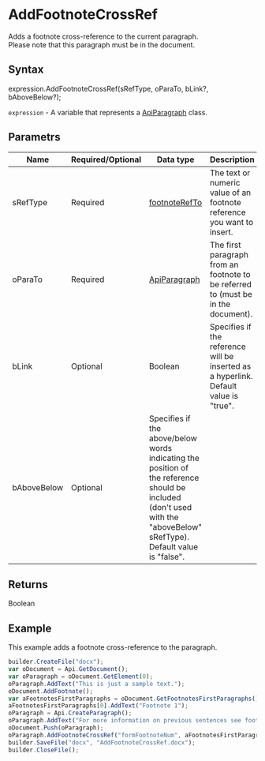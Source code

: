 # AddFootnoteCrossRef

Adds a footnote cross-reference to the current paragraph.
<br>Please note that this paragraph must be in the document.

## Syntax

expression.AddFootnoteCrossRef(sRefType, oParaTo, bLink?, bAboveBelow?);

`expression` - A variable that represents a [ApiParagraph](../ApiParagraph.md) class.

## Parametrs

| **Name** | **Required/Optional** | **Data type** | **Description** |
| ------------- | ------------- | ------------- | ------------- |
| sRefType | Required | [footnoteRefTo](../../../Enumerations/footnoteRefTo.md) | The text or numeric value of an footnote reference you want to insert. |
| oParaTo | Required | [ApiParagraph](../ApiParagraph.md) | The first paragraph from an footnote to be referred to (must be in the document). |
| bLink | Optional | Boolean | Specifies if the reference will be inserted as a hyperlink. Default value is "true". |
| bAboveBelow | Optional | Specifies if the above/below words indicating the position of the reference should be included (don't used with the "aboveBelow" sRefType). Default value is "false". |

## Returns

Boolean

## Example

This example adds a footnote cross-reference to the paragraph.

```javascript
builder.CreateFile("docx");
var oDocument = Api.GetDocument();
var oParagraph = oDocument.GetElement(0); 
oParagraph.AddText("This is just a sample text.");
oDocument.AddFootnote();
var aFootnotesFirstParagraphs = oDocument.GetFootnotesFirstParagraphs();
aFootnotesFirstParagraphs[0].AddText("Footnote 1");
oParagraph = Api.CreateParagraph();
oParagraph.AddText("For more information on previous sentences see footnote ");
oDocument.Push(oParagraph);
oParagraph.AddFootnoteCrossRef("formFootnoteNum", aFootnotesFirstParagraphs[0]);
builder.SaveFile("docx", "AddFootnoteCrossRef.docx");
builder.CloseFile();
```